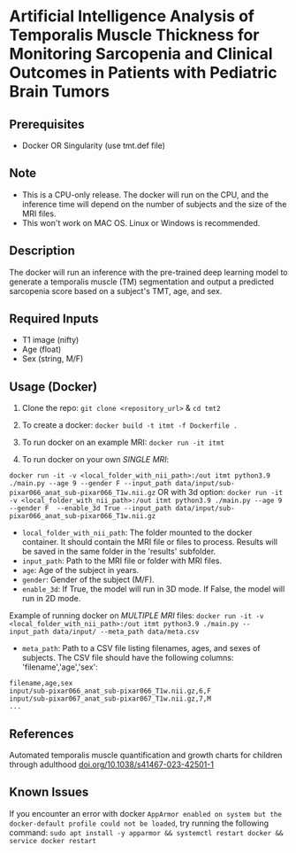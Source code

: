 # Artificial Intelligence Analysis of Temporalis Muscle Thickness for Monitoring Sarcopenia and Clinical Outcomes in Patients with Pediatric Brain Tumors

## Prerequisites
- Docker OR Singularity (use tmt.def file)

## Note
- This is a CPU-only release. The docker will run on the CPU, and the inference time will depend on the number of subjects and the size of the MRI files.
- This won't work on MAC OS. Linux or Windows is recommended.

## Description
The docker will run an inference with the pre-trained deep learning model to generate a temporalis muscle (TM) segmentation and output a predicted sarcopenia score based on a subject's TMT, age, and sex.

## Required Inputs
- T1 image (nifty)
- Age (float)
- Sex (string, M/F)

## Usage (Docker)
1. Clone the repo: `git clone <repository_url>` & `cd tmt2`

2. To create a docker:
`docker build -t itmt -f Dockerfile .`

3. To run docker on an example MRI:
`docker run -it itmt`

4. To run docker on your own *SINGLE MRI*:

`docker run -it -v <local_folder_with_nii_path>:/out itmt python3.9 ./main.py --age 9 --gender F --input_path data/input/sub-pixar066_anat_sub-pixar066_T1w.nii.gz`
OR with 3d option:
`docker run -it -v <local_folder_with_nii_path>:/out itmt python3.9 ./main.py --age 9 --gender F  --enable_3d True --input_path data/input/sub-pixar066_anat_sub-pixar066_T1w.nii.gz`

- `local_folder_with_nii_path`: The folder mounted to the docker container. It should contain the MRI file or files to process. Results will be saved in the same folder in the 'results' subfolder.
- `input_path`: Path to the MRI file or folder with MRI files.
- `age`: Age of the subject in years.
- `gender`: Gender of the subject (M/F).
- `enable_3d`: If True, the model will run in 3D mode. If False, the model will run in 2D mode.

Example of running docker on *MULTIPLE MRI* files:
`docker run -it -v <local_folder_with_nii_path>:/out itmt python3.9 ./main.py --input_path data/input/ --meta_path data/meta.csv`
- `meta_path`: Path to a CSV file listing filenames, ages, and sexes of subjects. The CSV file should have the following columns: 'filename','age','sex':

```
filename,age,sex
input/sub-pixar066_anat_sub-pixar066_T1w.nii.gz,6,F
input/sub-pixar067_anat_sub-pixar067_T1w.nii.gz,7,M
...
```

## References
Automated temporalis muscle quantification and growth charts for children through adulthood
[doi.org/10.1038/s41467-023-42501-1](https://doi.org/10.1038/s41467-023-42501-1)

## Known Issues
If you encounter an error with docker `AppArmor enabled on system but the docker-default profile could not be loaded`, try running the following command:
`sudo apt install -y apparmor && systemctl restart docker && service docker restart`
